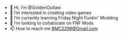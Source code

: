 - 👋 Hi, I’m @GoldenOutlaw
- 👀 I’m interested in creating video games
- 🌱 I’m currently learning Friday Night Funkin' Modding
- 💞️ I’m looking to collaborate on FNF Mods
- 📫 How to reach me BMC2298@Gmail.com

<!---
GoldenOutlaw/GoldenOutlaw is a ✨ special ✨ repository because its `README.md` (this file) appears on your GitHub profile.
You can click the Preview link to take a look at your changes.
--->
